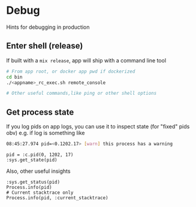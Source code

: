 # Debug

Hints for debugging in production

## Enter shell (release)

If built with a `mix release`, app will ship with a command line tool

``` bash
# From app root, or docker app pwd if dockerized
cd bin
./<appname>_rc_exec.sh remote_console

# Other useful commands,like ping or other shell options
```

## Get process state

If you log pids on app logs, you can use it to inspect state (for "fixed" pids obv)
e.g. if log is something like

``` bash
08:45:27.974 pid=<0.1202.17> [warn] this process has a warning
```

```
pid = :c.pid(0, 1202, 17)
:sys.get_state(pid)
```

Also, other useful insights

```
:sys.get_status(pid)
Process.info(pid)
# Current stacktrace only
Process.info(pid, :current_stacktrace)
```
